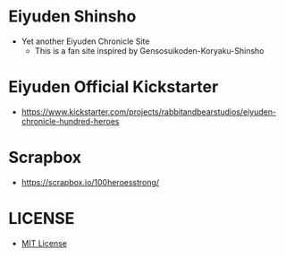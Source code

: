 # Eiyuden Shinsho
- Yet another Eiyuden Chronicle Site
  - This is a fan site inspired by Gensosuikoden-Koryaku-Shinsho

# Eiyuden Official Kickstarter
- https://www.kickstarter.com/projects/rabbitandbearstudios/eiyuden-chronicle-hundred-heroes

# Scrapbox
- https://scrapbox.io/100heroesstrong/

# LICENSE
- [MIT License](/LICENSE)
